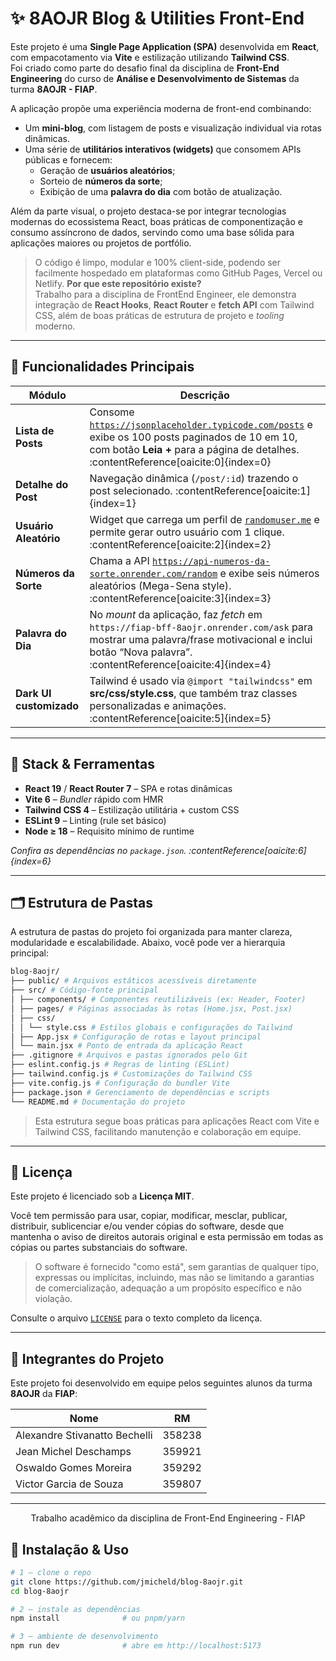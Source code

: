 # ✨ 8AOJR Blog & Utilities Front-End

Este projeto é uma **Single Page Application (SPA)** desenvolvida em **React**, com empacotamento via **Vite** e estilização utilizando **Tailwind CSS**.  
Foi criado como parte do desafio final da disciplina de **Front-End Engineering** do curso de **Análise e Desenvolvimento de Sistemas** da turma **8AOJR - FIAP**.

A aplicação propõe uma experiência moderna de front-end combinando:

- Um **mini-blog**, com listagem de posts e visualização individual via rotas dinâmicas.
- Uma série de **utilitários interativos (widgets)** que consomem APIs públicas e fornecem:
  - Geração de **usuários aleatórios**;
  - Sorteio de **números da sorte**;
  - Exibição de uma **palavra do dia** com botão de atualização.

Além da parte visual, o projeto destaca-se por integrar tecnologias modernas do ecossistema React, boas práticas de componentização e consumo assíncrono de dados, servindo como uma base sólida para aplicações maiores ou projetos de portfólio.

> O código é limpo, modular e 100% client-side, podendo ser facilmente hospedado em plataformas como GitHub Pages, Vercel ou Netlify.
> **Por que este repositório existe?**  
> Trabalho para a disciplina de FrontEnd Engineer, ele demonstra integração de **React Hooks**, **React Router** e **fetch API** com Tailwind CSS, além de boas práticas de estrutura de projeto e _tooling_ moderno.

---

## 🎯 Funcionalidades Principais

| Módulo | Descrição |
|--------|-----------|
| **Lista de Posts** | Consome [`https://jsonplaceholder.typicode.com/posts`](https://jsonplaceholder.typicode.com/posts) e exibe os 100 posts paginados de 10 em 10, com botão **Leia +** para a página de detalhes. :contentReference[oaicite:0]{index=0} |
| **Detalhe do Post** | Navegação dinâmica (`/post/:id`) trazendo o post selecionado. :contentReference[oaicite:1]{index=1} |
| **Usuário Aleatório** | Widget que carrega um perfil de [`randomuser.me`](https://randomuser.me) e permite gerar outro usuário com 1 clique. :contentReference[oaicite:2]{index=2} |
| **Números da Sorte** | Chama a API [`https://api-numeros-da-sorte.onrender.com/random`](https://api-numeros-da-sorte.onrender.com/random) e exibe seis números aleatórios (Mega-Sena style). :contentReference[oaicite:3]{index=3} |
| **Palavra do Dia** | No _mount_ da aplicação, faz _fetch_ em `https://fiap-bff-8aojr.onrender.com/ask` para mostrar uma palavra/frase motivacional e inclui botão “Nova palavra”. :contentReference[oaicite:4]{index=4} |
| **Dark UI customizado** | Tailwind é usado via `@import "tailwindcss"` em **src/css/style.css**, que também traz classes personalizadas e animações. :contentReference[oaicite:5]{index=5} |

---

## 🧩 Stack & Ferramentas

- **React 19** / **React Router 7** – SPA e rotas dinâmicas  
- **Vite 6** – _Bundler_ rápido com HMR  
- **Tailwind CSS 4** – Estilização utilitária + custom CSS  
- **ESLint 9** – Linting (rule set básico)  
- **Node ≥ 18** – Requisito mínimo de runtime

_Confira as dependências no `package.json`. :contentReference[oaicite:6]{index=6}_

---

## 🗂️ Estrutura de Pastas

A estrutura de pastas do projeto foi organizada para manter clareza, modularidade e escalabilidade. Abaixo, você pode ver a hierarquia principal:
``` bash
blog-8aojr/
├── public/ # Arquivos estáticos acessíveis diretamente
├── src/ # Código-fonte principal
│ ├── components/ # Componentes reutilizáveis (ex: Header, Footer)
│ ├── pages/ # Páginas associadas às rotas (Home.jsx, Post.jsx)
│ ├── css/
│ │ └── style.css # Estilos globais e configurações do Tailwind
│ ├── App.jsx # Configuração de rotas e layout principal
│ └── main.jsx # Ponto de entrada da aplicação React
├── .gitignore # Arquivos e pastas ignorados pelo Git
├── eslint.config.js # Regras de linting (ESLint)
├── tailwind.config.js # Customizações do Tailwind CSS
├── vite.config.js # Configuração do bundler Vite
├── package.json # Gerenciamento de dependências e scripts
└── README.md # Documentação do projeto
```
> Esta estrutura segue boas práticas para aplicações React com Vite e Tailwind CSS, facilitando manutenção e colaboração em equipe.

---

## 📜 Licença

Este projeto é licenciado sob a **Licença MIT**.

Você tem permissão para usar, copiar, modificar, mesclar, publicar, distribuir, sublicenciar e/ou vender cópias do software, desde que mantenha o aviso de direitos autorais original e esta permissão em todas as cópias ou partes substanciais do software.

> O software é fornecido "como está", sem garantias de qualquer tipo, expressas ou implícitas, incluindo, mas não se limitando a garantias de comercialização, adequação a um propósito específico e não violação.

Consulte o arquivo [`LICENSE`](LICENSE) para o texto completo da licença.


---

## 👥 Integrantes do Projeto

Este projeto foi desenvolvido em equipe pelos seguintes alunos da turma **8AOJR** da **FIAP**:

| Nome                           | RM       |
|--------------------------------|----------|
| Alexandre Stivanatto Bechelli | 358238   |
| Jean Michel Deschamps         | 359921   |
| Oswaldo Gomes Moreira         | 359292   |
| Victor Garcia de Souza        | 359807   |

---

<p align="center">
  Trabalho acadêmico da disciplina de Front-End Engineering - FIAP
</p>

## 🚀 Instalação & Uso

```bash
# 1 – clone o repo
git clone https://github.com/jmicheld/blog-8aojr.git
cd blog-8aojr

# 2 – instale as dependências
npm install              # ou pnpm/yarn

# 3 – ambiente de desenvolvimento
npm run dev              # abre em http://localhost:5173
```